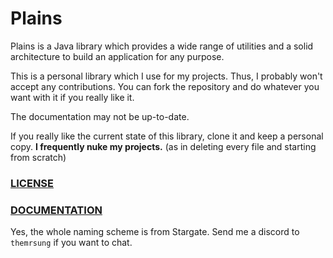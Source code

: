# Plains

Plains is a Java library which provides a wide range of utilities and a solid
architecture to build an application for any purpose.

This is a personal library which I use for my projects. Thus, I probably won't
accept any contributions. You can fork the repository and do whatever you want
with it if you really like it.

The documentation may not be up-to-date.

If you really like the current state of this library, clone it and keep a personal copy.
**I frequently nuke my projects.** (as in deleting every file and starting from scratch)

### [LICENSE](LICENSE)

### [DOCUMENTATION](https://themrsung.github.io/Plains/)

Yes, the whole naming scheme is from Stargate.
Send me a discord to `themrsung` if you want to chat.
